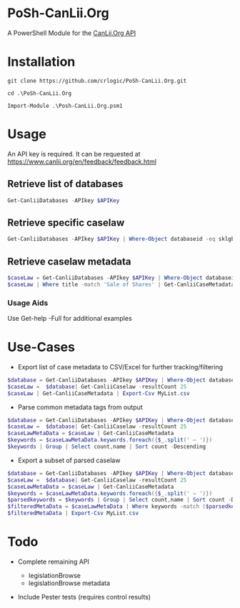 # PoSh-CanLii.Org
A PowerShell Module for the [CanLii.Org API](https://github.com/canlii/API_documentation)

# Installation
```
git clone https://github.com/crlogic/PoSh-CanLii.Org.git

cd .\PoSh-CanLii.Org

Import-Module .\Posh-CanLii.Org.psm1
```

# Usage
An API key is required. It can be requested at https://www.canlii.org/en/feedback/feedback.html

## Retrieve list of databases
```PowerShell
Get-CanliiDatabases -APIkey $APIKey
```

## Retrieve specific caselaw
```PowerShell
Get-CanliiDatabases -APIkey $APIKey | Where-Object databaseid -eq sklgb | Get-CanliiCaselaw
```

## Retrieve caselaw metadata
```PowerShell
$caseLaw = Get-CanliiDatabases -APIkey $APIKey | Where-Object databaseid -eq sklgb | Get-CanliiCaselaw 
$caseLaw | Where title -match 'Sale of Shares' | Get-CanliiCaseMetadata
```

### Usage Aids
Use Get-help -Full for additional examples

# Use-Cases
- Export list of case metadata to CSV/Excel for further tracking/filtering
```PowerShell
$database = Get-CanliiDatabases -APIkey $APIKey | Where-Object databaseid -eq onltb
$caseLaw =  $database| Get-CanliiCaselaw -resultCount 25
$caseLaw | Get-CanliiCaseMetadata | Export-Csv MyList.csv
```

- Parse common metadata tags from output
```PowerShell
$database = Get-CanliiDatabases -APIkey $APIKey | Where-Object databaseid -eq onltb
$caseLaw =  $database| Get-CanliiCaselaw -resultCount 25
$caseLawMetaData = $caseLaw | Get-CanliiCaseMetadata
$keywords = $caseLawMetaData.keywords.foreach({$_.split(' — ')})
$keywords | Group | Select count,name | Sort count -Descending
```

- Export a subset of parsed caselaw
```PowerShell
$database = Get-CanliiDatabases -APIkey $APIKey | Where-Object databaseid -eq onltb
$caseLaw =  $database| Get-CanliiCaselaw -resultCount 25
$caseLawMetaData = $caseLaw | Get-CanliiCaseMetadata
$keywords = $caseLawMetaData.keywords.foreach({$_.split(' — ')})
$parsedkeywords = $keywords | Group | Select count,name | Sort count -Descending | Out-GridView -PassThru
$filteredMetaData = $caseLawMetaData | Where keywords -match ($parsedkeywords.name -join '|')
$filteredMetaData | Export-Csv MyList.csv
```

# Todo
- Complete remaining API
  - legislationBrowse
  - legislationBrowse metadata

- Include Pester tests (requires control results)
